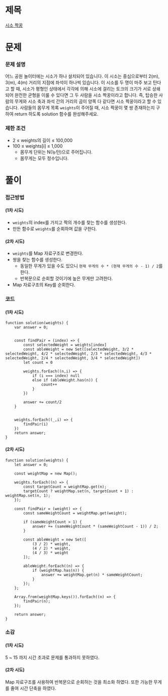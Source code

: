 # 제목

[시소 짝꿍](https://school.programmers.co.kr/learn/courses/30/lessons/152996)

# 문제

### 문제 설명

어느 공원 놀이터에는 시소가 하나 설치되어 있습니다. 이 시소는 중심으로부터 2(m), 3(m), 4(m) 거리의 지점에 좌석이 하나씩 있습니다.
이 시소를 두 명이 마주 보고 탄다고 할 때, 시소가 평형인 상태에서 각각에 의해 시소에 걸리는 토크의 크기가 서로 상쇄되어 완전한 균형을 이룰 수 있다면 그 두 사람을 시소 짝꿍이라고 합니다. 즉, 탑승한 사람의 무게와 시소 축과 좌석 간의 거리의 곱이 양쪽 다 같다면 시소 짝꿍이라고 할 수 있습니다.
사람들의 몸무게 목록 `weights`이 주어질 때, 시소 짝꿍이 몇 쌍 존재하는지 구하여 return 하도록 solution 함수를 완성해주세요.

### 제한 조건

- 2 ≤ weights의 길이 ≤ 100,000
- 100 ≤ weights[i] ≤ 1,000
  - 몸무게 단위는 N(뉴턴)으로 주어집니다.
  - 몸무게는 모두 정수입니다.

# 풀이

### 접근방법

#### (1차 시도)

- `weights`의 index를 가지고 짝의 개수를 찾는 함수를 생성한다.
- 만든 함수로 `weights`를 순회하며 값을 구한다.

#### (2차 시도)

- `weights`를 Map 자료구조로 변경한다.
- 쌍을 찾는 함수를 생성한다.
  - 동일한 무게가 있을 수도 있으니 `현재 무게의 수 * (현재 무게의 수 - 1) / 2`를 한다.
  - 반복문으로 순회할 것이기에 높은 무게만 고려한다.
- Map 자료구조의 Key를 순회한다.

### 코드

#### (1차 시도)

```
function solution(weights) {
    var answer = 0;


    const findPair = (index) => {
        const selectedWeight = weights[index]
        const ableWeight = new Set([selectedWeight, 3/2 * selectedWeight, 4/2 * selectedWeight, 2/3 * selectedWeight, 4/3 * selectedWeight, 2/4 * selectedWeight, 3/4 * selectedWeight])
        let count = 0

        weights.forEach((n,i) => {
            if (i === index) null
            else if (ableWeight.has(n)) {
                count++
            }
        })

        answer += count/2
    }


    weights.forEach((_,i) => {
        findPair(i)
    })
    return answer;
}
```

#### (2차 시도)

```
function solution(weights) {
    let answer = 0;

    const weightMap = new Map();

    weights.forEach((n) => {
        const targetCount = weightMap.get(n);
        targetCount ? weightMap.set(n, targetCount + 1) : weightMap.set(n, 1);
    });

    const findPair = (weight) => {
        const sameWeightCount = weightMap.get(weight);

        if (sameWeightCount > 1) {
            answer += (sameWeightCount * (sameWeightCount - 1)) / 2;
        }

        const ableWeight = new Set([
            (3 / 2) * weight,
            (4 / 2) * weight,
            (4 / 3) * weight
        ]);

        ableWeight.forEach((n) => {
            if (weightMap.has(n)) {
                answer += weightMap.get(n) * sameWeightCount;
            }
        });
    };

    Array.from(weightMap.keys()).forEach((n) => {
        findPair(n);
    });

    return answer;
}
```

### 소감

#### (1차 시도)

5 ~ 15 까지 시간 초과로 문제를 통과하지 못하였다.

#### (2차 시도)

Map 자료구조를 사용하여 반복문으로 순회하는 것을 최소화 하였다. 또한 가능한 무게를 줄여 시간 단축을 하였다.
